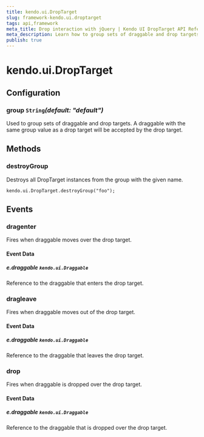 ```yaml
---
title: kendo.ui.DropTarget
slug: framework-kendo.ui.droptarget
tags: api,framework
meta_title: Drop interaction with jQuery | Kendo UI DropTarget API Reference
meta_description: Learn how to group sets of draggable and drop targets, destroy all DropTarget instances from a group and handle events, fired once draggable interacts with the drop target.
publish: true
---
```


# kendo.ui.DropTarget

## Configuration

### group `String`*(default: "default")*

 Used to group sets of draggable and drop targets. A draggable with the same group value as a drop target will be accepted by the drop target.

## Methods

### destroyGroup

Destroys all DropTarget instances from the group with the given name.

    kendo.ui.DropTarget.destroyGroup("foo");

## Events

### dragenter

Fires when draggable moves over the drop target.

#### Event Data

##### e.draggable `kendo.ui.Draggable`

Reference to the draggable that enters the drop target.

### dragleave

Fires when draggable moves out of the drop target.

#### Event Data

##### e.draggable `kendo.ui.Draggable`

Reference to the draggable that leaves the drop target.

### drop

Fires when draggable is dropped over the drop target.

#### Event Data

##### e.draggable `kendo.ui.Draggable`

Reference to the draggable that is dropped over the drop target.

